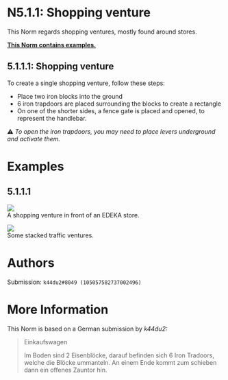 # N5.1.1: Shopping venture

This Norm regards shopping ventures, mostly found around stores.

**[This Norm contains examples.](#examples)**

## 5.1.1.1: Shopping venture

To create a single shopping venture, follow these steps:
* Place two iron blocks into the ground
* 6 iron trapdoors are placed surrounding the blocks to create a rectangle
* On one of the shorter sides, a fence gate is placed and opened, to represent the handlebar.

⚠️ *To open the iron trapdoors, you may need to place levers underground and activate them.*

# Examples

## 5.1.1.1

![](https://puu.sh/FAYlh/033164e19e.png)  
A shopping venture in front of an EDEKA store.

![](https://cdn.discordapp.com/attachments/702537093527765083/702979548697985044/2020-04-23_22_29_06-Minecraft_1.12.2.png)  
Some stacked traffic ventures.

# Authors

Submission: `k44du2#8049 (105057582737002496)`

# More Information

This Norm is based on a German submission by _k44du2:_

> Einkaufswagen
>
> Im Boden sind 2 Eisenblöcke, darauf befinden sich 6 Iron Tradoors, welche die Blöcke ummanteln. An einem Ende kommt zum schieben dann ein offenes Zauntor hin.